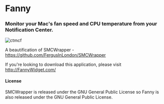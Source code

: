 # Fanny
### Monitor your Mac's fan speed and CPU temperature from your Notification Center.

![ctmcf](https://cloud.githubusercontent.com/assets/10573489/26471886/ac78360e-4171-11e7-8b89-1e27fe6a582e.png)

A beautification of SMCWrapper - https://github.com/FergusInLondon/SMCWrapper

If you're looking to download this application, please visit http://FannyWidget.com/

#### License
SMCWrapper is released under the GNU General Public License so Fanny is also released under the GNU General Public License.
